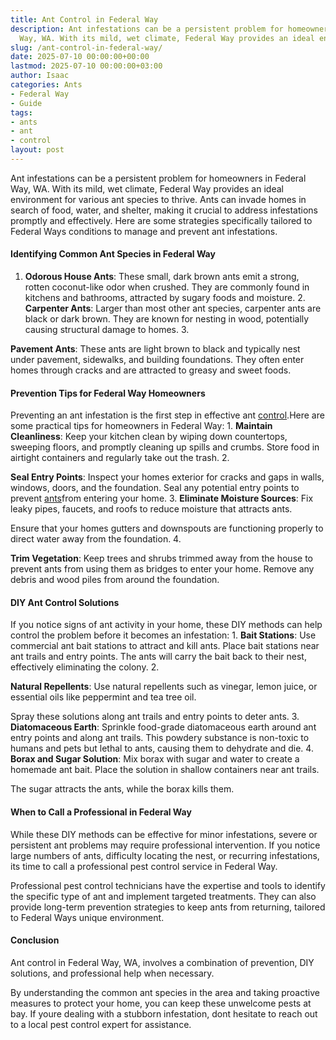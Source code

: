 ```yaml
---
title: Ant Control in Federal Way
description: Ant infestations can be a persistent problem for homeowners in Federal
  Way, WA. With its mild, wet climate, Federal Way provides an ideal environment for...
slug: /ant-control-in-federal-way/
date: 2025-07-10 00:00:00+00:00
lastmod: 2025-07-10 00:00:00+03:00
author: Isaac
categories: Ants
- Federal Way
- Guide
tags:
- ants
- ant
- control
layout: post
---
```

Ant infestations can be a persistent problem for homeowners in Federal Way, WA. With its mild, wet climate, Federal Way provides an ideal environment for various ant species to thrive. Ants can invade homes in search of food, water, and shelter, making it crucial to address infestations promptly and effectively. Here are some strategies specifically tailored to Federal Ways conditions to manage and prevent ant infestations.

####  Identifying Common Ant Species in Federal Way

1. **Odorous House Ants**: These small, dark brown ants emit a strong, rotten coconut-like odor when crushed. They are commonly found in kitchens and bathrooms, attracted by sugary foods and moisture. 2. **Carpenter Ants**: Larger than most other ant species, carpenter ants are black or dark brown. They are known for nesting in wood, potentially causing structural damage to homes. 3.

**Pavement Ants**: These ants are light brown to black and typically nest under pavement, sidewalks, and building foundations. They often enter homes through cracks and are attracted to greasy and sweet foods.

####  Prevention Tips for Federal Way Homeowners

Preventing an ant infestation is the first step in effective ant [control](https://pestpolicy.com/ant-control-in-bellingham/).Here are some practical tips for homeowners in Federal Way: 1. **Maintain Cleanliness**: Keep your kitchen clean by wiping down countertops, sweeping floors, and promptly cleaning up spills and crumbs. Store food in airtight containers and regularly take out the trash. 2.

**Seal Entry Points**: Inspect your homes exterior for cracks and gaps in walls, windows, doors, and the foundation. Seal any potential entry points to prevent [ants](https://pestpolicy.com/ant-control-in-puyallup/)from entering your home. 3. **Eliminate Moisture Sources**: Fix leaky pipes, faucets, and roofs to reduce moisture that attracts ants.

Ensure that your homes gutters and downspouts are functioning properly to direct water away from the foundation. 4.

**Trim Vegetation**: Keep trees and shrubs trimmed away from the house to prevent ants from using them as bridges to enter your home. Remove any debris and wood piles from around the foundation.

####  DIY Ant Control Solutions

If you notice signs of ant activity in your home, these DIY methods can help control the problem before it becomes an infestation: 1. **Bait Stations**: Use commercial ant bait stations to attract and kill ants. Place bait stations near ant trails and entry points. The ants will carry the bait back to their nest, effectively eliminating the colony. 2.

**Natural Repellents**: Use natural repellents such as vinegar, lemon juice, or essential oils like peppermint and tea tree oil.

Spray these solutions along ant trails and entry points to deter ants. 3. **Diatomaceous Earth**: Sprinkle food-grade diatomaceous earth around ant entry points and along ant trails. This powdery substance is non-toxic to humans and pets but lethal to ants, causing them to dehydrate and die. 4. **Borax and Sugar Solution**: Mix borax with sugar and water to create a homemade ant bait. Place the solution in shallow containers near ant trails.

The sugar attracts the ants, while the borax kills them.

####  When to Call a Professional in Federal Way

While these DIY methods can be effective for minor infestations, severe or persistent ant problems may require professional intervention. If you notice large numbers of ants, difficulty locating the nest, or recurring infestations, its time to call a professional pest control service in Federal Way.

Professional pest control technicians have the expertise and tools to identify the specific type of ant and implement targeted treatments. They can also provide long-term prevention strategies to keep ants from returning, tailored to Federal Ways unique environment.

####  Conclusion

Ant control in Federal Way, WA, involves a combination of prevention, DIY solutions, and professional help when necessary.

By understanding the common ant species in the area and taking proactive measures to protect your home, you can keep these unwelcome pests at bay. If youre dealing with a stubborn infestation, dont hesitate to reach out to a local pest control expert for assistance.